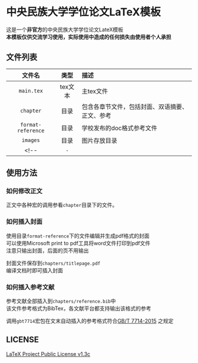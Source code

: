 # 中央民族大学学位论文LaTeX模板

这是一个**非官方**的中央民族大学学位论文LateX模板  
**本模板仅供交流学习使用，实际使用中造成的任何损失由使用者个人承担**

## 文件列表

| 文件名 | 类型 | 描述 |
|:-----:|:---:|:--|
| `main.tex` | tex文本 | 主tex文件 |
| `chapter` | 目录 | 包含各章节文件，包括封面、双语摘要、正文、参考 |
| `format-reference` | 目录 | 学校发布的doc格式参考文件 |
| `images` | 目录 | 图片存放目录 |
<!-- | `-` |  |  | -->

## 使用方法

### 如何修改正文

正文中各种宏的调用参看`chapter`目录下的文件。

### 如何插入封面

使用目录`format-reference`下的文件编辑并生成pdf格式的封面  
可以使用Microsoft print to pdf工具将word文件打印到pdf文件  
注意只输出封面，后面的页不用输出

封面文件保存到`chapters/titlepage.pdf`  
编译文档时即可插入封面

### 如何插入参考文献

参考文献全部插入到`chapters/reference.bib`中  
该文件参考格式为BibTex，各文献平台都支持输出该格式的参考

调用`gbt7714`宏包在文末自动插入的参考格式符合[GB/T 7714-2015](https://baike.baidu.com/item/%E4%BF%A1%E6%81%AF%E4%B8%8E%E6%96%87%E7%8C%AE%E2%80%94%E5%8F%82%E8%80%83%E6%96%87%E7%8C%AE%E8%91%97%E5%BD%95%E8%A7%84%E5%88%99/57092464)
之规定

## LICENSE

[LaTeX Project Public License v1.3c](https://choosealicense.com/licenses/lppl-1.3c/)
